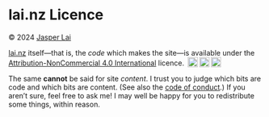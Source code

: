 # lai.nz Licence

© 2024 <a rel="cc:attributionURL dct:creator" property="cc:attributionName" href="https://lai.nz">Jasper Lai</a>

<a property="dct:title" rel="cc:attributionURL" href="https://lai.nz">lai.nz</a> itself—that is, the *code* which makes the site—is available under the <a href="http://creativecommons.org/licenses/by-nc/4.0" rel="license">Attribution-NonCommercial 4.0 International</a> licence. <img style="height: 20px !important; margin-left: 3px; vertical-align: text-bottom;" src="https://mirrors.creativecommons.org/presskit/icons/cc.svg"><img style="height:20px !important; margin-left: 3px; vertical-align: text-bottom;" src="https://mirrors.creativecommons.org/presskit/icons/by.svg"><img style="height: 20px !important; margin-left: 3px; vertical-align: text-bottom;" src="https://mirrors.creativecommons.org/presskit/icons/nc.svg">

The same **cannot** be said for site *content*. I trust you to judge which bits are code and which bits are content. (See also the [code of conduct](https://github.com/jaskfla/jaskfla.github.io?tab=coc-ov-file).) If you aren’t sure, feel free to ask me! I may well be happy for you to redistribute some things, within reason.
